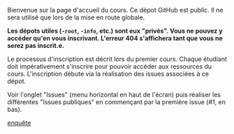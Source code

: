 Bienvenue sur la page d'accueil du cours. Ce dépot GitHub est public.
Il ne sera utilisé que lors de la mise en route globale.

**Les dépots utiles (`-root`, `-info`, etc.) sont eux "privés".
Vous ne pouvez y accéder qu'en vous inscrivant. L'erreur 404 s'affichera
tant que vous ne serez pas inscrit.e.**

Le processus d'inscription est décrit lors du premier cours.
Chaque étudiant doit impérativement s'inscrire pour pouvoir accéder aux
ressources du cours. L'inscription débute via la réalisation des issues
associées à ce dépot. 

Voir l'onglet "Issues" (menu horizontal en haut de l'écran) puis réaliser
les différentes "Issues publiques" en commençant par la première issue 
(#1, en bas).

[enquête](https://forms.gle/xNzwzHDfUhzMYFRf7)
